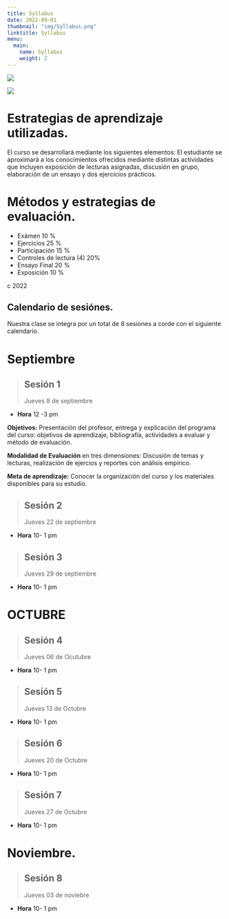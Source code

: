 ```yaml
---
title: Syllabus
date: 2022-09-01
thumbnail: "img/Syllabus.png"
linktitle: Syllabus
menu:
  main:
    name: Syllabus
    weight: 2
---
```


  
  ![](/img/Syllabus2.png)

![](/img/Syllabus3.png)

# Estrategias de aprendizaje utilizadas.

El curso se desarrollará mediante los siguientes elementos:
  El estudiante se aproximará a los conocimientos ofrecidos mediante distintas actividades que incluyen exposición de lecturas asignadas, discusión en grupo, elaboración de un ensayo y dos ejercicios prácticos.


# Métodos y estrategias de evaluación.

*	Exámen                   10 %
*	Ejercicios               25 %
* Participación            15 %
* Controles de lectura (4) 20%
* Ensayo Final             20 %
* Exposición               10 %

c 2022


## Calendario de sesiónes.

Nuestra clase se integra por un total de 8 sesiones a corde con el siguiente calendario.

# Septiembre

> ## Sesión 1
> Jueves 8 de septiembre  

- **Hora** 12 -3 pm 

**Objetivos:** Presentación del profesor, entrega y explicación del programa del curso: objetivos de aprendizaje, bibliografía, actividades a evaluar y método de evaluación.

**Modalidad de Evaluación** en tres dimensiones: Discusión de temas y lecturas, realización de ejercios y reportes con análisis empírico.

**Meta de aprendizaje:** Conocer la organización del curso y los materiales disponibles para su estudio.

> ## Sesión 2
> Jueves 22 de septiembre  

- **Hora** 10- 1 pm

> ## Sesión 3
> Jueves 29 de septiembre  

- **Hora** 10- 1 pm

# OCTUBRE

> ## Sesión 4
> Jueves 06 de Ocutubre  

- **Hora** 10- 1 pm


> ## Sesión 5
> Jueves 13 de Octubre  

- **Hora** 10- 1 pm

> ## Sesión 6
> Jueves 20 de Octubre  

- **Hora** 10- 1 pm

> ## Sesión 7
> Jueves 27 de Octubre  

- **Hora** 10- 1 pm

# Noviembre.

> ## Sesión 8
> Jueves 03 de noviebre  

- **Hora** 10- 1 pm


